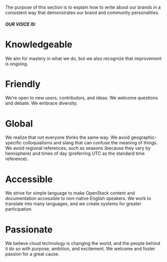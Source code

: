 The purpose of this section is to explain how to write about our brands in a consistent way that demonstrates our brand and community personalities.

###### **OUR VOICE IS:**
# Knowledgeable
We aim for mastery in what we do, but we also recognize that improvement is ongoing.

# Friendly
We’re open to new users, contributors, and ideas. We welcome questions and debate. We embrace diversity.

# Global
We realize that not everyone thinks the same way. We avoid geographic-specific colloquialisms and slang that can confuse the meaning of things. We avoid regional references, such as seasons (because they vary by hemisphere) and times of day (preferring UTC as the standard time reference).

# Accessible
We strive for simple language to make OpenStack content and documentation accessible to non-native English speakers. We work to translate into many languages, and we create systems for greater participation.

# Passionate
We believe cloud technology is changing the world, and the people behind it do so with purpose, ambition, and excitement. We welcome and foster passion for a great cause.